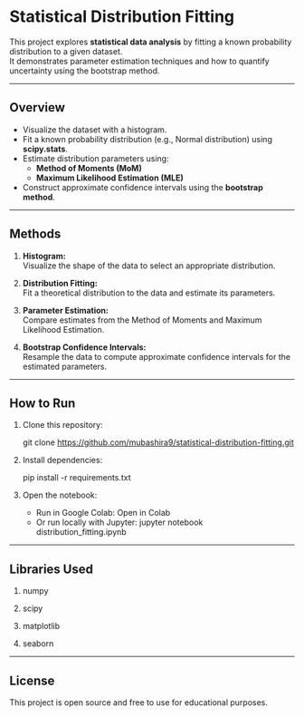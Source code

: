 # Statistical Distribution Fitting

This project explores **statistical data analysis** by fitting a known probability distribution to a given dataset.  
It demonstrates parameter estimation techniques and how to quantify uncertainty using the bootstrap method.

---

## Overview

- Visualize the dataset with a histogram.
- Fit a known probability distribution (e.g., Normal distribution) using **scipy.stats**.
- Estimate distribution parameters using:
  - **Method of Moments (MoM)**
  - **Maximum Likelihood Estimation (MLE)**
- Construct approximate confidence intervals using the **bootstrap method**.

---

## Methods

1. **Histogram:**  
   Visualize the shape of the data to select an appropriate distribution.

2. **Distribution Fitting:**  
   Fit a theoretical distribution to the data and estimate its parameters.

3. **Parameter Estimation:**  
   Compare estimates from the Method of Moments and Maximum Likelihood Estimation.

4. **Bootstrap Confidence Intervals:**  
   Resample the data to compute approximate confidence intervals for the estimated parameters.

---

## How to Run

1. Clone this repository:

   git clone https://github.com/mubashira9/statistical-distribution-fitting.git
   
2. Install dependencies:
   
   pip install -r requirements.txt
   
3. Open the notebook:
   - Run in Google Colab: Open in Colab
   - Or run locally with Jupyter:
        jupyter notebook distribution_fitting.ipynb

---

## Libraries Used

1. numpy
   
3. scipy
   
5. matplotlib
   
7. seaborn

---

## License
This project is open source and free to use for educational purposes.
